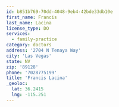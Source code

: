```yaml
---
id: b851b769-70dd-4048-9eb4-42bde33db10e
first_name: Francis
last_name: Lacina
license_type: DO
services:
  - family-practice
category: doctors
address: '2704 N Tenaya Way'
city: 'Las Vegas'
state: NV
zip: '89128'
phone: '7028775199'
title: 'Francis Lacina'
_geoloc:
  lat: 36.2415
  lng: -115.251
---
```

